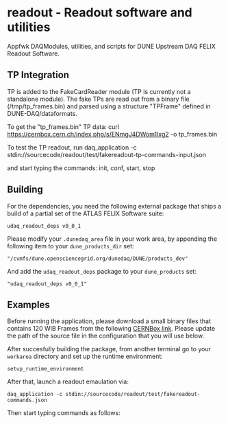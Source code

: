 # readout - Readout software and utilities 
Appfwk DAQModules, utilities, and scripts for DUNE Upstream DAQ FELIX Readout Software.

## TP Integration

TP is added to the FakeCardReader module (TP is currently not a standalone module). The fake TPs are read out from a binary file (/tmp/tp_frames.bin) 
and parsed using a structure "TPFrame" defined in  DUNE-DAQ/dataformats.

To get the "tp_frames.bin" TP data:
    curl https://cernbox.cern.ch/index.php/s/ENmgJ4DWom1Ixg2 -o tp_frames.bin


To test the TP readout, run
    daq_application -c stdin://sourcecode/readout/test/fakereadout-tp-commands-input.json

and start typing the commands:
    init, conf, start, stop


## Building

For the dependencies, you need the following external package that ships a build of a partial set of the ATLAS FELIX Software suite:

    udaq_readout_deps v0_0_1

Please modify your `.dunedaq_area` file in your work area, by appending the following item to your `dune_products_dir` set:

    "/cvmfs/dune.opensciencegrid.org/dunedaq/DUNE/products_dev"

And add the `udaq_readout_deps` package to your `dune_products` set:

    "udaq_readout_deps v0_0_1"


## Examples
Before running the application, please download a small binary files that contains 120 WIB Frames from the following [CERNBox link](https://cernbox.cern.ch/index.php/s/VAqNtn7bwuQtff3/download). Please update the path of the source file in the configuration that you will use below. 

After succesfully building the package, from another terminal go to your `workarea` directory and set up the runtime environment:

    setup_runtime_environment
    
After that, launch a readout emaulation via:

    daq_application -c stdin://sourcecode/readout/test/fakereadout-commands.json
    
Then start typing commands as follows:
